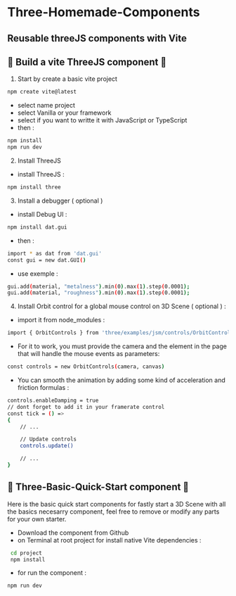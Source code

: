 # Three-Homemade-Components

##  Reusable threeJS components with Vite

## 🍥 Build a vite ThreeJS component 🍥


1. Start by create a basic vite project 
```sh
npm create vite@latest
```
- select name project
- select Vanilla or your framework
- select if you want to writte it with JavaScript or TypeScript
- then : 
```sh
npm install 
npm run dev 
```

2. Install ThreeJS  
- install ThreeJS :
```sh
npm install three
```
3. Install a debugger ( optional )
- install Debug UI : 
```sh
npm install dat.gui
```
- then :
```sh
import * as dat from 'dat.gui'
const gui = new dat.GUI()
```
- use exemple : 
```sh
gui.add(material, "metalness").min(0).max(1).step(0.0001);
gui.add(material, "roughness").min(0).max(1).step(0.0001);
```
4. Install Orbit control for a global mouse control on 3D Scene ( optional ) :
- import it from node_modules : 
```sh
import { OrbitControls } from 'three/examples/jsm/controls/OrbitControls.js'
```
- For it to work, you must provide the camera and the element in the page that will handle the mouse events as parameters:
```sh
const controls = new OrbitControls(camera, canvas)
```
- You can smooth the animation by adding some kind of acceleration and friction formulas :
```sh
controls.enableDamping = true
// dont forget to add it in your framerate control 
const tick = () =>
{
    // ...

    // Update controls
    controls.update()

    // ...
}

```



##  🍥 Three-Basic-Quick-Start component 🍥 

Here is the basic quick start components for fastly start a 3D Scene with all the basics necesarry component, feel free to remove or modify any parts for your own starter. 

- Download the component from Github
- on Terminal at root project for install native Vite dependencies : 
```sh
 cd project
 npm install
```
- for run the component : 
```sh
npm run dev
```

